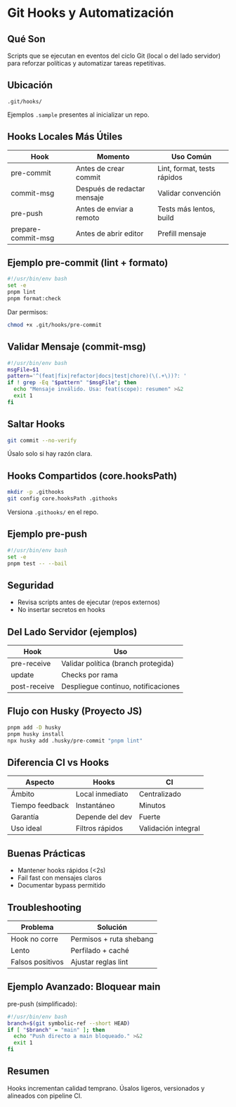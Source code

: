 # Git Hooks y Automatización

## Qué Son
Scripts que se ejecutan en eventos del ciclo Git (local o del lado servidor) para reforzar políticas y automatizar tareas repetitivas.

## Ubicación
```
.git/hooks/
```
Ejemplos `.sample` presentes al inicializar un repo.

## Hooks Locales Más Útiles
| Hook | Momento | Uso Común |
|------|---------|-----------|
| pre-commit | Antes de crear commit | Lint, format, tests rápidos |
| commit-msg | Después de redactar mensaje | Validar convención |
| pre-push | Antes de enviar a remoto | Tests más lentos, build |
| prepare-commit-msg | Antes de abrir editor | Prefill mensaje |

## Ejemplo pre-commit (lint + formato)
```bash
#!/usr/bin/env bash
set -e
pnpm lint
pnpm format:check
```
Dar permisos:
```bash
chmod +x .git/hooks/pre-commit
```

## Validar Mensaje (commit-msg)
```bash
#!/usr/bin/env bash
msgFile=$1
pattern='^(feat|fix|refactor|docs|test|chore)(\(.+\))?: '
if ! grep -Eq "$pattern" "$msgFile"; then
  echo "Mensaje inválido. Usa: feat(scope): resumen" >&2
  exit 1
fi
```

## Saltar Hooks
```bash
git commit --no-verify
```
Úsalo solo si hay razón clara.

## Hooks Compartidos (core.hooksPath)
```bash
mkdir -p .githooks
git config core.hooksPath .githooks
```
Versiona `.githooks/` en el repo.

## Ejemplo pre-push
```bash
#!/usr/bin/env bash
set -e
pnpm test -- --bail
```

## Seguridad
- Revisa scripts antes de ejecutar (repos externos)
- No insertar secretos en hooks

## Del Lado Servidor (ejemplos)
| Hook | Uso |
|------|-----|
| pre-receive | Validar política (branch protegida) |
| update | Checks por rama |
| post-receive | Despliegue continuo, notificaciones |

## Flujo con Husky (Proyecto JS)
```bash
pnpm add -D husky
pnpm husky install
npx husky add .husky/pre-commit "pnpm lint"
```

## Diferencia CI vs Hooks
| Aspecto | Hooks | CI |
|---------|-------|----|
| Ámbito | Local inmediato | Centralizado |
| Tiempo feedback | Instantáneo | Minutos |
| Garantía | Depende del dev | Fuerte |
| Uso ideal | Filtros rápidos | Validación integral |

## Buenas Prácticas
- Mantener hooks rápidos (<2s)
- Fail fast con mensajes claros
- Documentar bypass permitido

## Troubleshooting
| Problema | Solución |
|----------|----------|
| Hook no corre | Permisos + ruta shebang |
| Lento | Perfilado + caché |
| Falsos positivos | Ajustar reglas lint |

## Ejemplo Avanzado: Bloquear main
pre-push (simplificado):
```bash
#!/usr/bin/env bash
branch=$(git symbolic-ref --short HEAD)
if [ "$branch" = "main" ]; then
  echo "Push directo a main bloqueado." >&2
  exit 1
fi
```

## Resumen
Hooks incrementan calidad temprano. Úsalos ligeros, versionados y alineados con pipeline CI.
